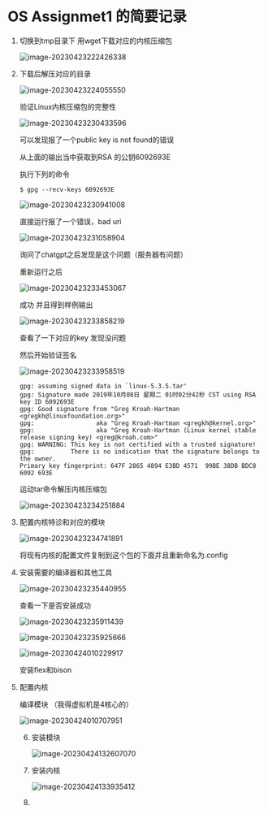 # OS Assignmet1 的简要记录

1. 切换到tmp目录下 用wget下载对应的内核压缩包

   ![image-20230423222426338](./OSAssignmet1的简要记录.assets/image-20230423222426338.png)

2. 下载后解压对应的目录

   ![image-20230423224055550](./OSAssignmet1的简要记录.assets/image-20230423224055550.png)

   验证Linux内核压缩包的完整性

   ![image-20230423230433596](./OSAssignmet1的简要记录.assets/image-20230423230433596.png)

   可以发现报了一个public key is not found的错误

   从上面的输出当中获取到RSA 的公钥6092693E

   执行下列的命令

   ```shell
   $ gpg --recv-keys 6092693E
   ```

   ![image-20230423230941008](./OSAssignmet1的简要记录.assets/image-20230423230941008.png)

   直接运行报了一个错误，bad uri 

   ![image-20230423231058904](./OSAssignmet1的简要记录.assets/image-20230423231058904.png)

   询问了chatgpt之后发现是这个问题（服务器有问题）

   重新运行之后

   ![image-20230423233453067](./OSAssignmet1的简要记录.assets/image-20230423233453067.png)

    成功 并且得到样例输出

   ![image-20230423233858219](./OSAssignmet1的简要记录.assets/image-20230423233858219.png)

   查看了一下对应的key 发现没问题

   然后开始验证签名

   ![image-20230423233958519](./OSAssignmet1的简要记录.assets/image-20230423233958519.png)

   ```shell
   gpg: assuming signed data in `linux-5.3.5.tar'
   gpg: Signature made 2019年10月08日 星期二 01时02分42秒 CST using RSA key ID 6092693E
   gpg: Good signature from "Greg Kroah-Hartman <gregkh@linuxfoundation.org>"
   gpg:                 aka "Greg Kroah-Hartman <gregkh@kernel.org>"
   gpg:                 aka "Greg Kroah-Hartman (Linux kernel stable release signing key) <greg@kroah.com>"
   gpg: WARNING: This key is not certified with a trusted signature!
   gpg:          There is no indication that the signature belongs to the owner.
   Primary key fingerprint: 647F 2865 4894 E3BD 4571  99BE 38DB BDC8 6092 693E
   
   ```

   

   

   运动tar命令解压内核压缩包

   ![image-20230423234251884](./OSAssignmet1的简要记录.assets/image-20230423234251884.png)

   

3. 配置内核特诊和对应的模块

   ![image-20230423234741891](./OSAssignmet1的简要记录.assets/image-20230423234741891.png)

   将现有内核的配置文件复制到这个包的下面并且重新命名为.config 

4. 安装需要的编译器和其他工具

   ![image-20230423235440955](./OSAssignmet1的简要记录.assets/image-20230423235440955.png)

   查看一下是否安装成功

   ![image-20230423235911439](./OSAssignmet1的简要记录.assets/image-20230423235911439.png)

   ![image-20230423235925666](./OSAssignmet1的简要记录.assets/image-20230423235925666.png)

   ![image-20230424010229917](./OSAssignmet1的简要记录.assets/image-20230424010229917.png)

   安装flex和bison

5. 配置内核

   编译模块 （我得虚拟机是4核心的）

   ![image-20230424010707951](./OSAssignmet1的简要记录.assets/image-20230424010707951.png)

   6. 安装模块
   
      ![image-20230424132607070](./OSAssignmet1的简要记录.assets/image-20230424132607070.png)
   
   7. 安装内核
   
      ![image-20230424133935412](./OSAssignmet1的简要记录.assets/image-20230424133935412.png)
   
   8. 
   
   
